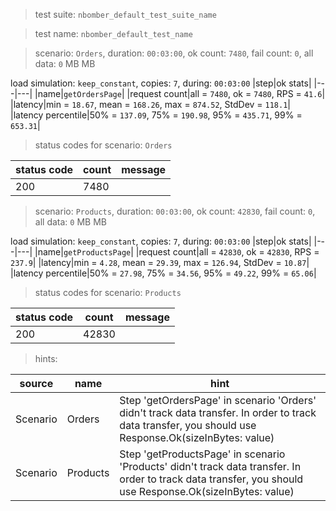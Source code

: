 > test suite: `nbomber_default_test_suite_name`

> test name: `nbomber_default_test_name`

> scenario: `Orders`, duration: `00:03:00`, ok count: `7480`, fail count: `0`, all data: `0` MB MB

load simulation: `keep_constant`, copies: `7`, during: `00:03:00`
|step|ok stats|
|---|---|
|name|`getOrdersPage`|
|request count|all = `7480`, ok = `7480`, RPS = `41.6`|
|latency|min = `18.67`, mean = `168.26`, max = `874.52`, StdDev = `118.1`|
|latency percentile|50% = `137.09`, 75% = `190.98`, 95% = `435.71`, 99% = `653.31`|
> status codes for scenario: `Orders`

|status code|count|message|
|---|---|---|
|200|7480||

> scenario: `Products`, duration: `00:03:00`, ok count: `42830`, fail count: `0`, all data: `0` MB MB

load simulation: `keep_constant`, copies: `7`, during: `00:03:00`
|step|ok stats|
|---|---|
|name|`getProductsPage`|
|request count|all = `42830`, ok = `42830`, RPS = `237.9`|
|latency|min = `4.28`, mean = `29.39`, max = `126.94`, StdDev = `10.87`|
|latency percentile|50% = `27.98`, 75% = `34.56`, 95% = `49.22`, 99% = `65.06`|
> status codes for scenario: `Products`

|status code|count|message|
|---|---|---|
|200|42830||

> hints:

|source|name|hint|
|---|---|---|
|Scenario|Orders|Step 'getOrdersPage' in scenario 'Orders' didn't track data transfer. In order to track data transfer, you should use Response.Ok(sizeInBytes: value)|
|Scenario|Products|Step 'getProductsPage' in scenario 'Products' didn't track data transfer. In order to track data transfer, you should use Response.Ok(sizeInBytes: value)|
